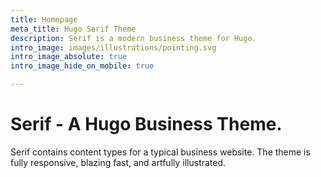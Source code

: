 ```yaml
---
title: Homepage
meta_title: Hugo Serif Theme
description: Serif is a modern business theme for Hugo.
intro_image: images/illustrations/pointing.svg
intro_image_absolute: true
intro_image_hide_on_mobile: true

---
```

# Serif - A Hugo Business Theme.

Serif contains content types for a typical business website. The theme is fully responsive, blazing fast, and artfully illustrated.